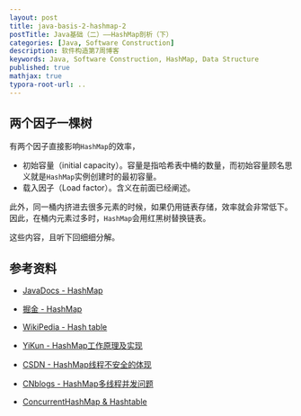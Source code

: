 ```yaml
---
layout: post
title: java-basis-2-hashmap-2
postTitle: Java基础（二）——HashMap剖析（下）
categories: [Java, Software Construction]
description: 软件构造第7周博客
keywords: Java, Software Construction, HashMap, Data Structure
published: true
mathjax: true
typora-root-url: ..
---
```




## 两个因子一棵树

有两个因子直接影响`HashMap`的效率，

- 初始容量（initial capacity）。容量是指哈希表中桶的数量，而初始容量顾名思义就是`HashMap`实例创建时的最初容量。
- 载入因子（Load factor）。含义在前面已经阐述。

此外，同一桶内挤进去很多元素的时候，如果仍用链表存储，效率就会非常低下。因此，在桶内元素过多时，`HashMap`会用红黑树替换链表。

这些内容，且听下回细细分解。

## 参考资料

- [JavaDocs - HashMap](https://docs.oracle.com/javase/8/docs/api/java/util/HashMap.html)

- [掘金 - HashMap](https://juejin.im/post/5dee6f54f265da33ba5a79c8)

- [WikiPedia - Hash table](https://en.wikipedia.org/wiki/Hash_table)

- [YiKun - HashMap工作原理及实现](https://yikun.github.io/2015/04/01/Java-HashMap%E5%B7%A5%E4%BD%9C%E5%8E%9F%E7%90%86%E5%8F%8A%E5%AE%9E%E7%8E%B0/)

- [CSDN - HashMap线程不安全的体现](https://www.cnblogs.com/developer_chan/p/10450908.html)

- [CNblogs - HashMap多线程并发问题](https://www.cnblogs.com/wyq178/p/8676655.html)

- [ConcurrentHashMap & Hashtable](https://mp.weixin.qq.com/s/AixdbEiXf3KfE724kg2YIw)
